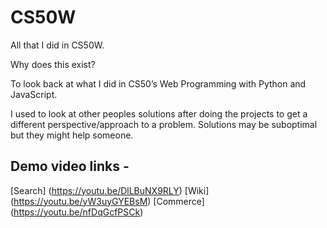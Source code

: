 # CS50W
All that I did in CS50W.

Why does this exist?

To look back at what I did in CS50’s Web Programming with Python and JavaScript.

I used to look at other peoples solutions after doing the projects to get a different perspective/approach to a problem. Solutions may be suboptimal but they might help someone.

## Demo video links - 

[Search] (https://youtu.be/DlLBuNX9RLY)
[Wiki] (https://youtu.be/yW3uyGYEBsM)
[Commerce] (https://youtu.be/nfDqGcfPSCk)

